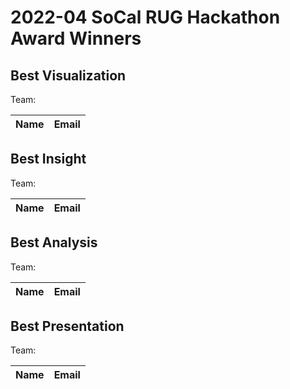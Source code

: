 # 2022-04 SoCal RUG Hackathon Award Winners

## Best Visualization

Team: 

| Name | Email |
| :--  | :--   |

## Best Insight

Team:

| Name | Email |
| :--  | :--   |

## Best Analysis

Team: 

| Name | Email |
| :--  | :--   |

## Best Presentation

Team: 

| Name | Email |
| :--  | :--   |


